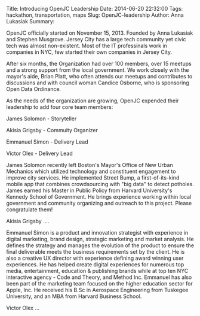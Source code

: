 Title: Introducing OpenJC Leadership
Date: 2014-06-20 22:32:00
Tags: hackathon, transportation, maps
Slug: OpenJC-leadership
Author: Anna Lukasiak
Summary: 

OpenJC officially started on November 15, 2013.  Founded by Anna Lukasiak and Stephen Musgrove.  Jersey City has a large tech community yet civic tech was almost non-existent.  Most of the IT professinals work in companies in NYC, few started their own companies in Jersey City.

After six months, the Organization had over 100 members, over 15 meetups and a strong support from the local government.  We work closely with the mayor's aide, Brian Platt, who often attends our meetups and contributes to discussions and with council woman Candice Osborne, who is sponsoring Open Data Ordinance.

As the needs of the organization are growing, OpenJC expended their leadership to add four core team members:

James Solomon - Storyteller

Akisia Grigsby - Commuity Organizer

Emmanuel Simon - Delivery Lead

Victor Olex - Delivery Lead


James Solomon recently left Boston's Mayor's Office of New Urban Mechanics which utilized technology and constituent engagement to improve city services.  He implemented Street Bump, a first-of-its-kind mobile app that combines crowdsourcing with "big data" to detect potholes.  James earned his Master in Public Policy from Harvard University's Kennedy School of Government.  He brings experience working within local government and community organizing and outreach to this project.
Please congratulate them!

Akisia Grigsby ....

Emmanuel Simon is a product and innovation strategist with experience in digital marketing, brand design, strategic marketing and market analysis. He defines the strategy and manages the evolution of the product to ensure the final deliverable meets the business requirements set by the client.  He is also a creative UX director with experience defining award winning user experiences. He has helped create digital experiences for numerous top media, entertainment, education & publishing brands while at top ten NYC interactive agency - Code and Theory, and Method Inc.  Emmanuel has also been part of the marketing team focused on the higher education sector for Apple, Inc. He received his B.Sc in Aerospace Engineering from Tuskegee University, and an MBA from Harvard Business School.

Victor Olex ...